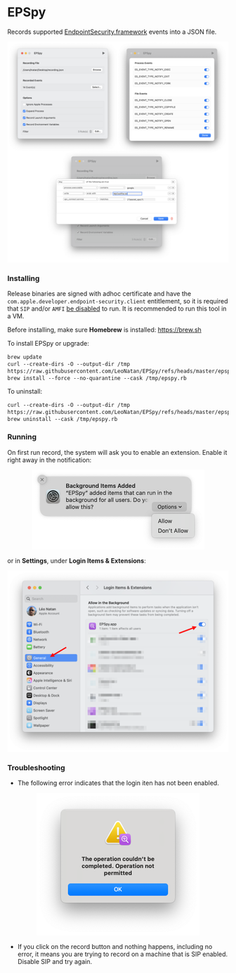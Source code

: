 # EPSpy

Records supported [EndpointSecurity.framework](https://developer.apple.com/documentation/endpointsecurity) events into a JSON file.

<p align="center"><img src="./Screenshot.png"/></p>

### Installing

Release binaries are signed with adhoc certificate and have the `com.apple.developer.endpoint-security.client` entitlement, so it is required that `SIP` and/or `AMFI` [be disabled](https://gist.github.com/LeoNatan/b1cf77e1a0df2558f02631656e596408) to run. It is recommended to run this tool in a VM.

Before installing, make sure **Homebrew** is installed: https://brew.sh

To install EPSpy or upgrade:

```shell
brew update
curl --create-dirs -O --output-dir /tmp https://raw.githubusercontent.com/LeoNatan/EPSpy/refs/heads/master/epspy.rb
brew install --force --no-quarantine --cask /tmp/epspy.rb
```

To uninstall:

```shell
curl --create-dirs -O --output-dir /tmp https://raw.githubusercontent.com/LeoNatan/EPSpy/refs/heads/master/epspy.rb
brew uninstall --cask /tmp/epspy.rb
```

### Running

On first run record, the system will ask you to enable an extension. Enable it right away in the notification:

<p align="center"><img width=393 src="./Notification.png"/></p>

 or in **Settings**, under **Login Items & Extensions**:

<p align="center"><img width=827 src="./Settings.png"/></p>

### Troubleshooting

- The following error indicates that the login iten has not been enabled.

<p align="center"><img width=372 src="./Error.png"/></p>

- If you click on the record button and nothing happens, including no error, it means you are trying to record on a machine that is SIP enabled. Disable SIP and try again.
